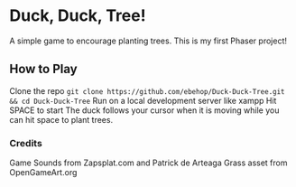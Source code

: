 # Duck, Duck, Tree!
A simple game to encourage planting trees. This is my first Phaser project!
## How to Play
Clone the repo
```git clone https://github.com/ebehop/Duck-Duck-Tree.git && cd Duck-Duck-Tree```
Run on a local development server like xampp
Hit SPACE to start
The duck follows your cursor when it is moving while you can hit space to plant trees.
### Credits
Game Sounds from Zapsplat.com and Patrick de Arteaga
Grass asset from OpenGameArt.org
